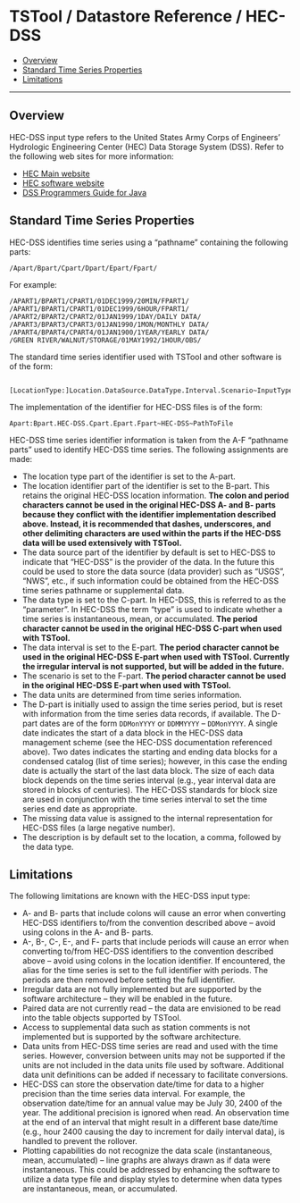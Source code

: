 # TSTool / Datastore Reference / HEC-DSS #

*   [Overview](#overview)
*   [Standard Time Series Properties](#standard-time-series-properties)
*   [Limitations](#limitations)

--------------

## Overview ##

HEC-DSS input type refers to the United States Army Corps of Engineers’
Hydrologic Engineering Center (HEC) Data Storage System (DSS).
Refer to the following web sites for more information:

*   [HEC Main website](https://www.hec.usace.army.mil)
*   [HEC software website](https://www.hec.usace.army.mil/software/)
*   [DSS Programmers Guide for Java](https://www.hec.usace.army.mil/confluence/dssjavaprogrammer)

## Standard Time Series Properties ##

HEC-DSS identifies time series using a “pathname” containing the following parts:

```
/Apart/Bpart/Cpart/Dpart/Epart/Fpart/
```

For example:

```
/APART1/BPART1/CPART1/01DEC1999/20MIN/FPART1/
/APART1/BPART1/CPART1/01DEC1999/6HOUR/FPART1/
/APART2/BPART2/CPART2/01JAN1999/1DAY/DAILY DATA/
/APART3/BPART3/CPART3/01JAN1990/1MON/MONTHLY DATA/
/APART4/BPART4/CPART4/01JAN1900/1YEAR/YEARLY DATA/
/GREEN RIVER/WALNUT/STORAGE/01MAY1992/1HOUR/OBS/
```

The standard time series identifier used with TSTool and other software is of the form:

```
   [LocationType:]Location.DataSource.DataType.Interval.Scenario~InputType~PathToFile
```

The implementation of the identifier for HEC-DSS files is of the form:

```
Apart:Bpart.HEC-DSS.Cpart.Epart.Fpart~HEC-DSS~PathToFile
```

HEC-DSS time series identifier information is taken from the A-F “pathname parts”
used to identify HEC-DSS time series.  The following assignments are made:

*   The location type part of the identifier is set to the A-part.
*   The location identifier part of the identifier is set to the B-part.
    This retains the original HEC-DSS location information.
    **The colon and period characters cannot be used in the original HEC-DSS A- and B- parts
    because they conflict with the identifier implementation described above.
    Instead, it is recommended that dashes, underscores,
    and other delimiting characters are used within the parts if the
    HEC-DSS data will be used extensively with TSTool.**
*   The data source part of the identifier by default is set to
    HEC-DSS to indicate that “HEC-DSS” is the provider of the data.
    In the future this could be used to store the data source (data provider) such as “USGS”, “NWS”, etc.,
    if such information could be obtained from the HEC-DSS time series pathname or supplemental data.
*   The data type is set to the C-part.  In HEC-DSS, this is referred to as the “parameter”.
     In HEC-DSS the term “type” is used to indicate whether a time series is instantaneous, mean, or accumulated.
    **The period character cannot be used in the original HEC-DSS C-part when used with TSTool.**
*   The data interval is set to the E-part.
    **The period character cannot be used in the original HEC-DSS E-part when used with TSTool.
    Currently the irregular interval is not supported, but will be added in the future.**
*   The scenario is set to the F-part.
    **The period character cannot be used in the original HEC-DSS E-part when used with TSTool.**
*   The data units are determined from time series information.
*   The D-part is initially used to assign the time series period,
    but is reset with information from the time series data records, if available.
    The D-part dates are of the form `DDMonYYYY` or `DDMMYYYY` – `DDMonYYYY`.
    A single date indicates the start of a data block in the HEC-DSS data management scheme
    (see the HEC-DSS documentation referenced above).
    Two dates indicates the starting and ending data blocks for a condensed catalog (list of time series);
    however, in this case the ending date is actually the start of the last data block.
    The size of each data block depends on the time series interval (e.g.,
    year interval data are stored in blocks of centuries).
    The HEC-DSS standards for block size are used in conjunction with the time series interval to set the time series end date as appropriate.
*   The missing data value is assigned to the internal representation for HEC-DSS files (a large negative number).
*   The description is by default set to the location, a comma, followed by the data type.

## Limitations ##

The following limitations are known with the HEC-DSS input type:

*   A- and B- parts that include colons will cause an error when
    converting HEC-DSS identifiers to/from the convention described
    above – avoid using colons in the A- and B- parts.
*   A-, B-, C-, E-, and F- parts that include periods will cause an error when converting
    to/from HEC-DSS identifiers to the convention described above – avoid using colons in the location identifier.
    If encountered, the alias for the time series is set to the full identifier with periods.
    The periods are then removed before setting the full identifier.
*   Irregular data are not fully implemented but are supported by the software architecture – they will be enabled in the future.
*   Paired data are not currently read – the data are envisioned to be read into the table objects supported by TSTool.
*   Access to supplemental data such as station comments is not implemented but is supported by the software architecture.
*   Data units from HEC-DSS time series are read and used with the time series.
    However, conversion between units may not be supported if the units are not
    included in the data units file used by software.
    Additional data unit definitions can be added if necessary to facilitate conversions.
*   HEC-DSS can store the observation date/time for data to a higher precision than the time series data interval.
    For example, the observation date/time for an annual value may be July 30, 2400 of the year.
    The additional precision is ignored when read.
    An observation time at the end of an interval that might result in a different
    base date/time (e.g., hour 2400 causing the day to increment for daily interval data),
    is handled to prevent the rollover.
*   Plotting capabilities do not recognize the data scale (instantaneous, mean, accumulated) – line
    graphs are always drawn as if data were instantaneous.
    This could be addressed by enhancing the software to utilize a data type file and
    display styles to determine when data types are instantaneous, mean, or accumulated.
